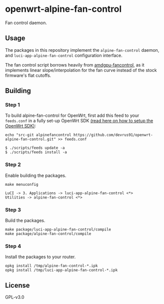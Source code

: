 # openwrt-alpine-fan-control
Fan control daemon.

## Usage

The packages in this repository implement the ``alpine-fan-control`` daemon, and ``luci-app-alpine-fan-control`` configuration interface.

The fan control script borrows heavily from [amdgpu-fancontrol](https://github.com/grmat/amdgpu-fancontrol), as it implements linear slope/interpolation for the fan curve instead of the stock firmware's flat cutoffs.

## Building

### Step 1
To build alpine-fan-control for OpenWrt, first add this feed to your ``feeds.conf`` in a fully set-up OpenWrt SDK [(read here on how to setup the OpenWrt SDK)](https://openwrt.org/docs/guide-developer/using_the_sdk):

```
echo "src-git alpinefancontrol https://github.com/devrus91/openwrt-alpine-fan-control.git" >> feeds.conf

$ ./scripts/feeds update -a
$ ./scripts/feeds install -a
```

### Step 2
Enable building the packages.
```
make menuconfig

LuCI -> 3. Applications -> luci-app-alpine-fan-control <*>
Utilities -> alpine-fan-control <*>
```

### Step 3
Build the packages.
```
make package/luci-app-alpine-fan-control/compile
make package/alpine-fan-control/compile
```

### Step 4
Install the packages to your router.
```
opkg install /tmp/alpine-fan-control-*.ipk
opkg install /tmp/luci-app-alpine-fan-control-*.ipk
```

## License
GPL-v3.0
